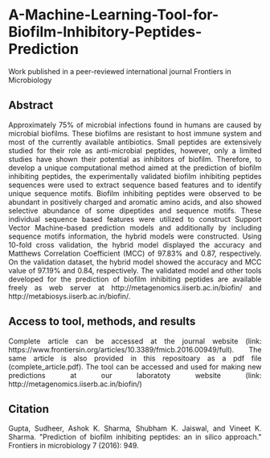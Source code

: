 # A-Machine-Learning-Tool-for-Biofilm-Inhibitory-Peptides-Prediction
Work published in a peer-reviewed international journal Frontiers in Microbiology

## Abstract
<p align="justify"> Approximately 75% of microbial infections found in humans are caused by microbial biofilms. These biofilms are resistant to host immune system and most of the currently available antibiotics. Small peptides are extensively studied for their role as anti-microbial peptides, however, only a limited studies have shown their potential as inhibitors of biofilm. Therefore, to develop a unique computational method aimed at the prediction of biofilm inhibiting peptides, the experimentally validated biofilm inhibiting peptides sequences were used to extract sequence based features and to identify unique sequence motifs. Biofilm inhibiting peptides were observed to be abundant in positively charged and aromatic amino acids, and also showed selective abundance of some dipeptides and sequence motifs. These individual sequence based features were utilized to construct Support Vector Machine-based prediction models and additionally by including sequence motifs information, the hybrid models were constructed. Using 10-fold cross validation, the hybrid model displayed the accuracy and Matthews Correlation Coefficient (MCC) of 97.83% and 0.87, respectively. On the validation dataset, the hybrid model showed the accuracy and MCC value of 97.19% and 0.84, respectively. The validated model and other tools developed for the prediction of biofilm inhibiting peptides are available freely as web server at http://metagenomics.iiserb.ac.in/biofin/ and http://metabiosys.iiserb.ac.in/biofin/.</p>

## Access to tool, methods, and results
<p align="justify"> Complete article can be accessed at the journal website (link: https://www.frontiersin.org/articles/10.3389/fmicb.2016.00949/full). The same article is also provided in this repositoary as a pdf file (complete_article.pdf). The tool can be accessed and used for making new predictions at our laboratoty website (link: http://metagenomics.iiserb.ac.in/biofin/) </p>

## Citation 
<p align="justify"> Gupta, Sudheer, Ashok K. Sharma, Shubham K. Jaiswal, and Vineet K. Sharma. "Prediction of biofilm inhibiting peptides: an in silico approach." Frontiers in microbiology 7 (2016): 949. </p>
